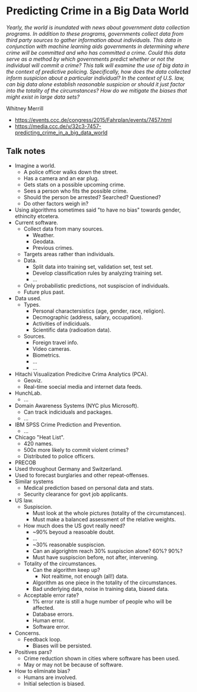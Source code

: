 # Predicting Crime in a Big Data World

*Yearly, the world is inundated with news about government data collection programs. In addition to these programs, governments collect data from third party sources to gather information about individuals. This data in conjunction with machine learning aids governments in determining where crime will be committed and who has committed a crime. Could this data serve as a method by which governments predict whether or not the individual will commit a crime? This talk will examine the use of big data in the context of predictive policing. Specifically, how does the data collected inform suspicion about a particular individual? In the context of U.S. law, can big data alone establish reasonable suspicion or should it just factor into the totality of the circumstances? How do we mitigate the biases that might exist in large data sets?*

Whitney Merrill

- https://events.ccc.de/congress/2015/Fahrplan/events/7457.html
- https://media.ccc.de/v/32c3-7457-predicting_crime_in_a_big_data_world


## Talk notes

- Imagine a world.
    - A police officer walks down the street.
    - Has a camera and an ear plug.
    - Gets stats on a possible upcoming crime.
    - Sees a person who fits the possible crime.
    - Should the person be arrested? Searched? Questioned?
    - Do other factors weigh in?
- Using algorithms sometimes said "to have no bias" towards gender, ethincity etcetera.
- Current software.
    - Collect data from many sources.
        - Weather.
        - Geodata.
        - Previous crimes.
    - Targets areas rather than individuals.
    - Data.
        - Split data into training set, validation set, test set.
        - Develop classification rules by analyzing training set.
        - ...
    - Only probabilistic predictions, not suspiscion of individuals.
    - Future plus past.
- Data used.
    - Types.
        - Personal charactersistics (age, gender, race, religion).
        - Decmographic (address, salary, occupation).
        - Activities of indiciduals.
        - Scientific data (radioation data).
    - Sources.
        - Foreign travel info.
        - Video cameras.
        - Biometrics.
        - ...
        - ...
- Hitachi Visualization Predicitve Crima Analytics (PCA).
    - Geoviz.
    - Real-time soecial media and internet data feeds.
- HunchLab.
    - ...
- Domain Awareness Systems (NYC plus Microsoft).
    - Can track indiciduals and packages.
    - ...
- IBM SPSS Crime Prediction and Prevention.
    - ...
- Chicago "Heat List".
    - 420 names.
    - 500x more likely to commit violent crimes?
    - Distributed to police officers.
- PRECOB
 - Used throughout Germany and Switzerland.
 - Used to forecast burglaries and other repeat-offenses.
- Similar systems
    - Medical prediction based on personal data and stats.
    - Security clearance for govt job applicants.
- US law.
    - Suspiscion.
        - Must look at the whole pictures (totality of the circumstances).
        - Must make a balanced assessment of the relative weights.
    - How much does the US govt really need?
        - ~90% beyoud a reasoable doubt.
        - ...
        - ~30% reasonable suspiscion.
        - Can an algorightm reach 30% suspiscion alone? 60%? 90%?
        - Must have suspiscion before, not after, intervening.
    - Totality of the circumstances.
        - Can the algorithm keep up?
            - Not realtime, not enough (all!) data.
        - Algorithm as one piece in the totality of the circumstances.
        - Bad underlying data, noise in training data, biased data.
    - Acceptable error rate?
        - 1% error rate is still a huge number of people who will be affected.
        - Database errors.
        - Human error.
        - Software error.
- Concerns.
    - Feedback loop.
        - Biases will be persisted.
- Positives pars?
    - Crime reduction shown in cities where software has been used.
    - May or may not be because of software.
- How to eliminate bias?
    - Humans are involved.
    - Initial selection is biased.


